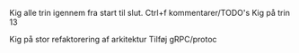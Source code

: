 Kig alle trin igennem fra start til slut.
	Ctrl+f kommentarer/TODO's
Kig på trin 13

Kig på stor refaktorering af arkitektur
Tilføj gRPC/protoc

